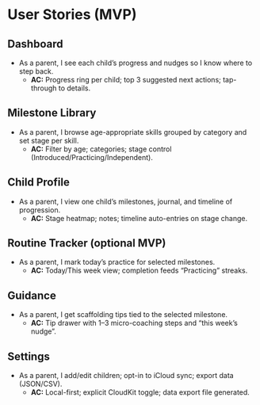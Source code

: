 # User Stories (MVP)

## Dashboard
- As a parent, I see each child’s progress and nudges so I know where to step back.
  - **AC:** Progress ring per child; top 3 suggested next actions; tap-through to details.

## Milestone Library
- As a parent, I browse age-appropriate skills grouped by category and set stage per skill.
  - **AC:** Filter by age; categories; stage control (Introduced/Practicing/Independent).

## Child Profile
- As a parent, I view one child’s milestones, journal, and timeline of progression.
  - **AC:** Stage heatmap; notes; timeline auto-entries on stage change.

## Routine Tracker (optional MVP)
- As a parent, I mark today’s practice for selected milestones.
  - **AC:** Today/This week view; completion feeds “Practicing” streaks.

## Guidance
- As a parent, I get scaffolding tips tied to the selected milestone.
  - **AC:** Tip drawer with 1–3 micro-coaching steps and “this week’s nudge”.

## Settings
- As a parent, I add/edit children; opt-in to iCloud sync; export data (JSON/CSV).
  - **AC:** Local-first; explicit CloudKit toggle; data export file generated.
